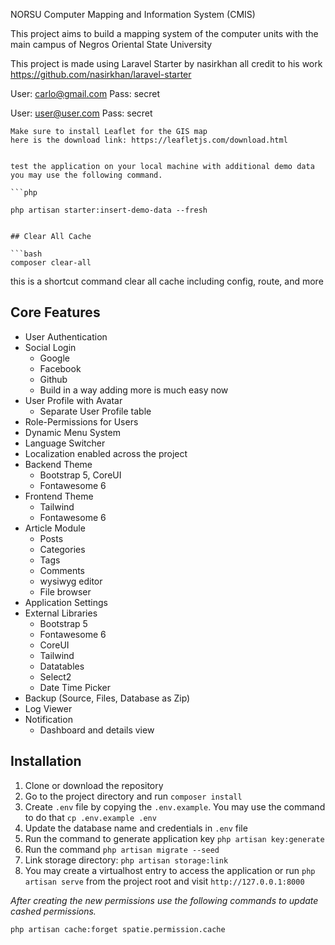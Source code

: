 NORSU Computer Mapping and Information System (CMIS)

This project aims to build a mapping system of the computer units with the main campus of Negros Oriental State University

This project is made using Laravel Starter by nasirkhan all credit to his work https://github.com/nasirkhan/laravel-starter

User: carlo@gmail.com
Pass: secret

User: user@user.com
Pass: secret

```
Make sure to install Leaflet for the GIS map
here is the download link: https://leafletjs.com/download.html


test the application on your local machine with additional demo data you may use the following command.

```php

php artisan starter:insert-demo-data --fresh

```

```

## Clear All Cache

```bash
composer clear-all
```

this is a shortcut command clear all cache including config, route, and more

## Core Features

* User Authentication
* Social Login
  * Google
  * Facebook
  * Github
  * Build in a way adding more is much easy now
* User Profile with Avatar
  * Separate User Profile table
* Role-Permissions for Users
* Dynamic Menu System
* Language Switcher
* Localization enabled across the project
* Backend Theme
  * Bootstrap 5, CoreUI
  * Fontawesome 6
* Frontend Theme
  * Tailwind
  * Fontawesome 6
* Article Module
  * Posts
  * Categories
  * Tags
  * Comments
  * wysiwyg editor
  * File browser
* Application Settings
* External Libraries
  * Bootstrap 5
  * Fontawesome 6
  * CoreUI
  * Tailwind
  * Datatables
  * Select2
  * Date Time Picker
* Backup (Source, Files, Database as Zip)
* Log Viewer
* Notification
  * Dashboard and details view

## Installation

1. Clone or download the repository
2. Go to the project directory and run `composer install`
3. Create `.env` file by copying the `.env.example`. You may use the command to do that `cp .env.example .env`
4. Update the database name and credentials in `.env` file
5. Run the command to generate application key `php artisan key:generate`
6. Run the command `php artisan migrate --seed`
7. Link storage directory: `php artisan storage:link`
8. You may create a virtualhost entry to access the application or run `php artisan serve` from the project root and visit `http://127.0.0.1:8000`

*After creating the new permissions use the following commands to update cashed permissions.*

`php artisan cache:forget spatie.permission.cache`

